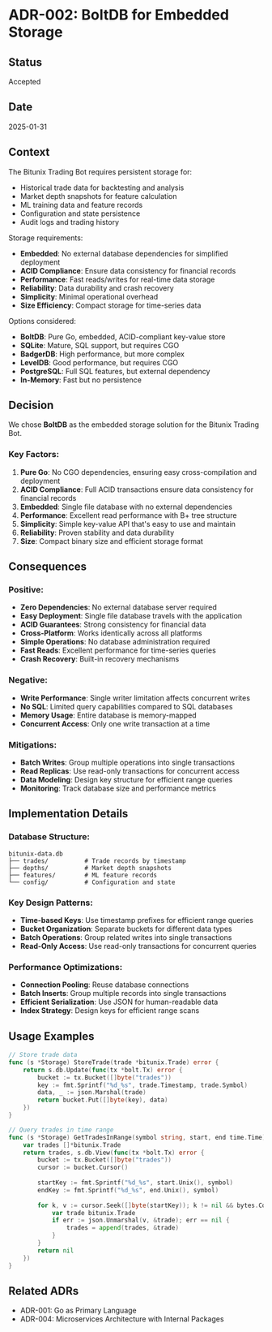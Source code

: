 # ADR-002: BoltDB for Embedded Storage

## Status
Accepted

## Date
2025-01-31

## Context

The Bitunix Trading Bot requires persistent storage for:
- Historical trade data for backtesting and analysis
- Market depth snapshots for feature calculation
- ML training data and feature records
- Configuration and state persistence
- Audit logs and trading history

Storage requirements:
- **Embedded**: No external database dependencies for simplified deployment
- **ACID Compliance**: Ensure data consistency for financial records
- **Performance**: Fast reads/writes for real-time data storage
- **Reliability**: Data durability and crash recovery
- **Simplicity**: Minimal operational overhead
- **Size Efficiency**: Compact storage for time-series data

Options considered:
- **BoltDB**: Pure Go, embedded, ACID-compliant key-value store
- **SQLite**: Mature, SQL support, but requires CGO
- **BadgerDB**: High performance, but more complex
- **LevelDB**: Good performance, but requires CGO
- **PostgreSQL**: Full SQL features, but external dependency
- **In-Memory**: Fast but no persistence

## Decision

We chose **BoltDB** as the embedded storage solution for the Bitunix Trading Bot.

### Key Factors:

1. **Pure Go**: No CGO dependencies, ensuring easy cross-compilation and deployment
2. **ACID Compliance**: Full ACID transactions ensure data consistency for financial records
3. **Embedded**: Single file database with no external dependencies
4. **Performance**: Excellent read performance with B+ tree structure
5. **Simplicity**: Simple key-value API that's easy to use and maintain
6. **Reliability**: Proven stability and data durability
7. **Size**: Compact binary size and efficient storage format

## Consequences

### Positive:
- **Zero Dependencies**: No external database server required
- **Easy Deployment**: Single file database travels with the application
- **ACID Guarantees**: Strong consistency for financial data
- **Cross-Platform**: Works identically across all platforms
- **Simple Operations**: No database administration required
- **Fast Reads**: Excellent performance for time-series queries
- **Crash Recovery**: Built-in recovery mechanisms

### Negative:
- **Write Performance**: Single writer limitation affects concurrent writes
- **No SQL**: Limited query capabilities compared to SQL databases
- **Memory Usage**: Entire database is memory-mapped
- **Concurrent Access**: Only one write transaction at a time

### Mitigations:
- **Batch Writes**: Group multiple operations into single transactions
- **Read Replicas**: Use read-only transactions for concurrent access
- **Data Modeling**: Design key structure for efficient range queries
- **Monitoring**: Track database size and performance metrics

## Implementation Details

### Database Structure:
```
bitunix-data.db
├── trades/          # Trade records by timestamp
├── depths/          # Market depth snapshots
├── features/        # ML feature records
└── config/          # Configuration and state
```

### Key Design Patterns:
- **Time-based Keys**: Use timestamp prefixes for efficient range queries
- **Bucket Organization**: Separate buckets for different data types
- **Batch Operations**: Group related writes into single transactions
- **Read-Only Access**: Use read-only transactions for concurrent queries

### Performance Optimizations:
- **Connection Pooling**: Reuse database connections
- **Batch Inserts**: Group multiple records into single transactions
- **Efficient Serialization**: Use JSON for human-readable data
- **Index Strategy**: Design keys for efficient range scans

## Usage Examples

```go
// Store trade data
func (s *Storage) StoreTrade(trade *bitunix.Trade) error {
    return s.db.Update(func(tx *bolt.Tx) error {
        bucket := tx.Bucket([]byte("trades"))
        key := fmt.Sprintf("%d_%s", trade.Timestamp, trade.Symbol)
        data, _ := json.Marshal(trade)
        return bucket.Put([]byte(key), data)
    })
}

// Query trades in time range
func (s *Storage) GetTradesInRange(symbol string, start, end time.Time) ([]*bitunix.Trade, error) {
    var trades []*bitunix.Trade
    return trades, s.db.View(func(tx *bolt.Tx) error {
        bucket := tx.Bucket([]byte("trades"))
        cursor := bucket.Cursor()
        
        startKey := fmt.Sprintf("%d_%s", start.Unix(), symbol)
        endKey := fmt.Sprintf("%d_%s", end.Unix(), symbol)
        
        for k, v := cursor.Seek([]byte(startKey)); k != nil && bytes.Compare(k, []byte(endKey)) <= 0; k, v = cursor.Next() {
            var trade bitunix.Trade
            if err := json.Unmarshal(v, &trade); err == nil {
                trades = append(trades, &trade)
            }
        }
        return nil
    })
}
```

## Related ADRs
- ADR-001: Go as Primary Language
- ADR-004: Microservices Architecture with Internal Packages
